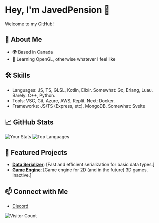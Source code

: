 # Hey, I'm JavedPension 👋

Welcome to my GitHub!

## 🚀 About Me
- 🌍 Based in Canada
- 🌱 Learning OpenGL, otherwise whatever I feel like

## 🛠️ Skills
- Languages: JS, TS, GLSL, Kotlin, Elixir. Somewhat: Go, Erlang, Luau. Barely: C++, Python.
- Tools: VSC, Git, Azure, AWS, Replit. Next: Docker.
- Frameworks: JS/TS (Express, etc). MongoDB. Somewhat: Svelte

## 📈 GitHub Stats
![Your Stats](https://github-readme-stats.vercel.app/api?username=nx0ly&show_icons=true&theme=radical)
![Top Languages](https://github-readme-stats.vercel.app/api/top-langs/?username=nx0ly&layout=compact&theme=radical)

## 🌟 Featured Projects
- **[Data Serializer](https://github.com/nx0ly/serializer)**: [Fast and efficient serialization for basic data types.]
- **[Game Engine](https://github.com/nx0ly/game-engine)**: [Game engine for 2D (and in the future) 3D games. Inactive.]

## 📫 Connect with Me
- [Discord](https://discordapp.com/users/1293388367538684066)

![Visitor Count](https://komarev.com/ghpvc/?username=nx0ly&color=blue)
